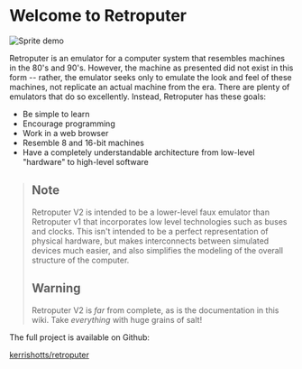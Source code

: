 # Welcome to Retroputer

![Sprite demo](./images/sprite-demo.png)

Retroputer is an emulator for a computer system that resembles machines in the 80's and 90's. However, the machine as presented did not exist in this form -- rather, the emulator seeks only to emulate the look and feel of these machines, not replicate an actual machine from the era. There are plenty of emulators that do so excellently. Instead, Retroputer has these goals:

* Be simple to learn
* Encourage programming
* Work in a web browser
* Resemble 8 and 16-bit machines
* Have a completely understandable architecture from low-level "hardware" to high-level software

> ## Note
>
> Retroputer V2 is intended to be a lower-level faux emulator than Retroputer v1 that incorporates low level technologies such as buses and clocks. This isn't intended to be a perfect representation of physical hardware, but makes interconnects between simulated devices much easier, and also simplifies the modeling of the overall structure of the computer.
>
> ## Warning
>
> Retroputer V2 is _far_ from complete, as is the documentation in this wiki. Take _everything_ with huge grains of salt!

The full project is available on Github:

[kerrishotts/retroputer](https://github.com/kerrishotts/retroputer)


